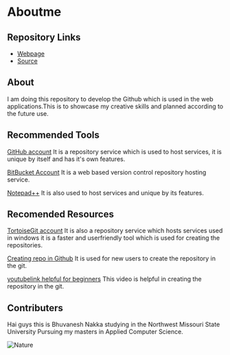# Aboutme

## Repository Links

 
* [Webpage](https://github.com/bhuvaneshnakka/aboutme/blob/master/README.md)
* [Source](https://github.com/bhuvaneshnakka/aboutme/edit/master/README.md)

## About

I am doing this repository to develop the Github which is used in the web
applications.This is to showcase my creative skills and planned according
to the future use.

## Recommended Tools

[GitHub account](https://github.com/) It is a repository service which is used to host services, 
it is unique by itself and has it's own features.

[BitBucket Account](https://bitbucket.org/) It is a web based version control 
repository hosting service.

[Notepad++](https://notepad-plus-plus.org/) It is also used to host services and unique by its 
features.

## Recomended Resources
[TortoiseGit account](https://tortoisegit.org/) It is also a repository service which 
hosts services used in windows it is a faster and userfriendly tool which is used for
creating the repositories. 


[Creating repo in Github](https://help.github.com/articles/create-a-repo/) It is used 
for new users to create the repository in the git.

[youtubelink helpful for beginners](https://www.youtube.com/watch?v=mMsWq3rS6Po) This video is helpful in creating the 
repository in the git.

## Contributers

Hai guys this is Bhuvanesh Nakka  studying in the Northwest Missouri State University
Pursuing my masters in Applied Computer Science.


![Nature](https://images.pexels.com/photos/459225/pexels-photo-459225.jpeg?auto=compress&cs=tinysrgb&dpr=1&w=500)
